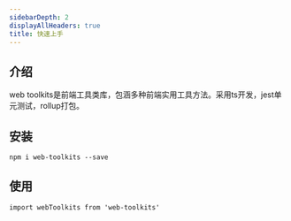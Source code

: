 ```yaml
---
sidebarDepth: 2
displayAllHeaders: true 
title: 快速上手
---
```


## 介绍
web toolkits是前端工具类库，包涵多种前端实用工具方法。采用ts开发，jest单元测试，rollup打包。

## 安装
```
npm i web-toolkits --save
```

## 使用
```
import webToolkits from 'web-toolkits'
```